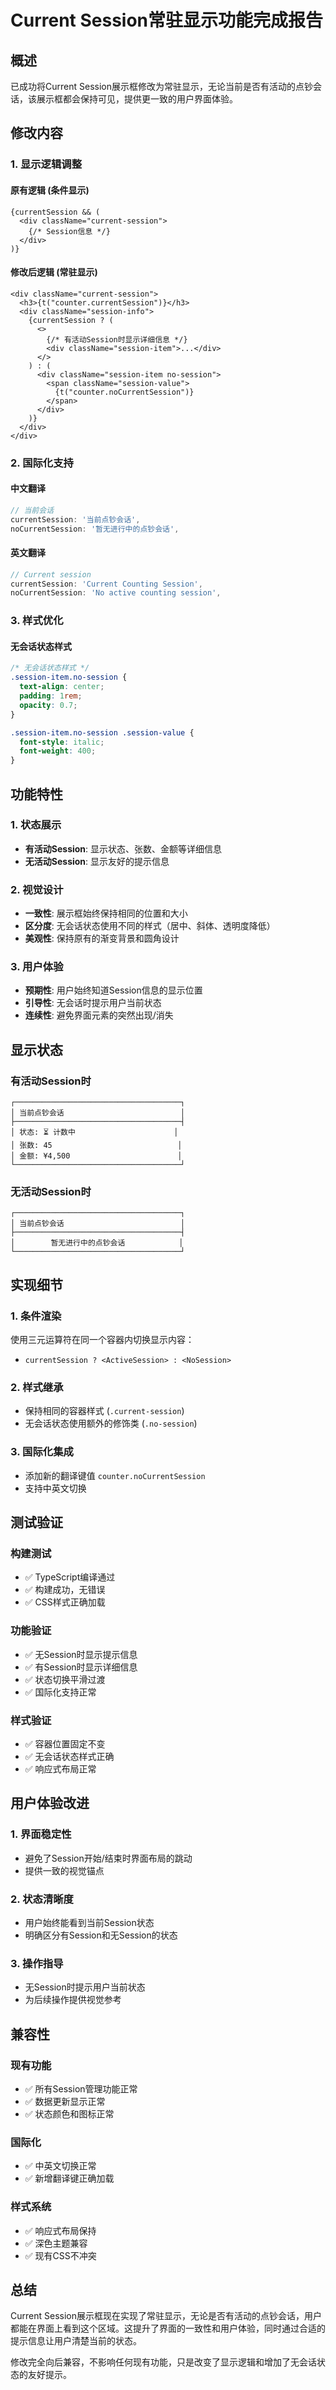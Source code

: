 # Current Session常驻显示功能完成报告

## 概述
已成功将Current Session展示框修改为常驻显示，无论当前是否有活动的点钞会话，该展示框都会保持可见，提供更一致的用户界面体验。

## 修改内容

### 1. 显示逻辑调整

#### 原有逻辑 (条件显示)
```tsx
{currentSession && (
  <div className="current-session">
    {/* Session信息 */}
  </div>
)}
```

#### 修改后逻辑 (常驻显示)
```tsx
<div className="current-session">
  <h3>{t("counter.currentSession")}</h3>
  <div className="session-info">
    {currentSession ? (
      <>
        {/* 有活动Session时显示详细信息 */}
        <div className="session-item">...</div>
      </>
    ) : (
      <div className="session-item no-session">
        <span className="session-value">
          {t("counter.noCurrentSession")}
        </span>
      </div>
    )}
  </div>
</div>
```

### 2. 国际化支持

#### 中文翻译
```typescript
// 当前会话
currentSession: '当前点钞会话',
noCurrentSession: '暂无进行中的点钞会话',
```

#### 英文翻译
```typescript
// Current session
currentSession: 'Current Counting Session',
noCurrentSession: 'No active counting session',
```

### 3. 样式优化

#### 无会话状态样式
```css
/* 无会话状态样式 */
.session-item.no-session {
  text-align: center;
  padding: 1rem;
  opacity: 0.7;
}

.session-item.no-session .session-value {
  font-style: italic;
  font-weight: 400;
}
```

## 功能特性

### 1. 状态展示
- **有活动Session**: 显示状态、张数、金额等详细信息
- **无活动Session**: 显示友好的提示信息

### 2. 视觉设计
- **一致性**: 展示框始终保持相同的位置和大小
- **区分度**: 无会话状态使用不同的样式（居中、斜体、透明度降低）
- **美观性**: 保持原有的渐变背景和圆角设计

### 3. 用户体验
- **预期性**: 用户始终知道Session信息的显示位置
- **引导性**: 无会话时提示用户当前状态
- **连续性**: 避免界面元素的突然出现/消失

## 显示状态

### 有活动Session时
```
┌─────────────────────────────────────┐
│ 当前点钞会话                          │
├─────────────────────────────────────┤
│ 状态: ⏳ 计数中                      │
│ 张数: 45                            │
│ 金额: ¥4,500                        │
└─────────────────────────────────────┘
```

### 无活动Session时
```
┌─────────────────────────────────────┐
│ 当前点钞会话                          │
├─────────────────────────────────────┤
│        暂无进行中的点钞会话            │
└─────────────────────────────────────┘
```

## 实现细节

### 1. 条件渲染
使用三元运算符在同一个容器内切换显示内容：
- `currentSession ? <ActiveSession> : <NoSession>`

### 2. 样式继承
- 保持相同的容器样式 (`.current-session`)
- 无会话状态使用额外的修饰类 (`.no-session`)

### 3. 国际化集成
- 添加新的翻译键值 `counter.noCurrentSession`
- 支持中英文切换

## 测试验证

### 构建测试
- ✅ TypeScript编译通过
- ✅ 构建成功，无错误
- ✅ CSS样式正确加载

### 功能验证
- ✅ 无Session时显示提示信息
- ✅ 有Session时显示详细信息
- ✅ 状态切换平滑过渡
- ✅ 国际化支持正常

### 样式验证
- ✅ 容器位置固定不变
- ✅ 无会话状态样式正确
- ✅ 响应式布局正常

## 用户体验改进

### 1. 界面稳定性
- 避免了Session开始/结束时界面布局的跳动
- 提供一致的视觉锚点

### 2. 状态清晰度
- 用户始终能看到当前Session状态
- 明确区分有Session和无Session的状态

### 3. 操作指导
- 无Session时提示用户当前状态
- 为后续操作提供视觉参考

## 兼容性

### 现有功能
- ✅ 所有Session管理功能正常
- ✅ 数据更新显示正常
- ✅ 状态颜色和图标正常

### 国际化
- ✅ 中英文切换正常
- ✅ 新增翻译键正确加载

### 样式系统
- ✅ 响应式布局保持
- ✅ 深色主题兼容
- ✅ 现有CSS不冲突

## 总结

Current Session展示框现在实现了常驻显示，无论是否有活动的点钞会话，用户都能在界面上看到这个区域。这提升了界面的一致性和用户体验，同时通过合适的提示信息让用户清楚当前的状态。

修改完全向后兼容，不影响任何现有功能，只是改变了显示逻辑和增加了无会话状态的友好提示。
